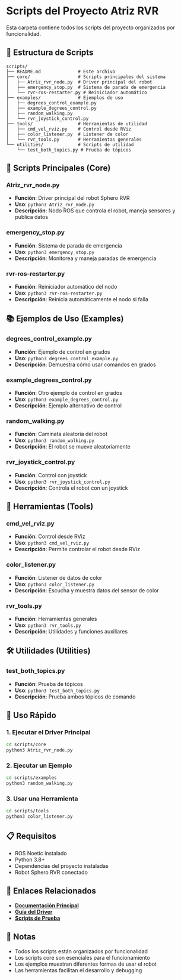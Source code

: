 # Scripts del Proyecto Atriz RVR

Esta carpeta contiene todos los scripts del proyecto organizados por funcionalidad.

## 📁 Estructura de Scripts

```
scripts/
├── README.md              # Este archivo
├── core/                  # Scripts principales del sistema
│   ├── Atriz_rvr_node.py  # Driver principal del robot
│   ├── emergency_stop.py  # Sistema de parada de emergencia
│   └── rvr-ros-restarter.py # Reiniciador automático
├── examples/              # Ejemplos de uso
│   ├── degrees_control_example.py
│   ├── example_degrees_control.py
│   ├── random_walking.py
│   └── rvr_joystick_control.py
├── tools/                 # Herramientas de utilidad
│   ├── cmd_vel_rviz.py    # Control desde RViz
│   ├── color_listener.py  # Listener de color
│   └── rvr_tools.py       # Herramientas generales
└── utilities/             # Scripts de utilidad
    └── test_both_topics.py # Prueba de tópicos
```

## 🚀 Scripts Principales (Core)

### **Atriz_rvr_node.py**
- **Función**: Driver principal del robot Sphero RVR
- **Uso**: `python3 Atriz_rvr_node.py`
- **Descripción**: Nodo ROS que controla el robot, maneja sensores y publica datos

### **emergency_stop.py**
- **Función**: Sistema de parada de emergencia
- **Uso**: `python3 emergency_stop.py`
- **Descripción**: Monitorea y maneja paradas de emergencia

### **rvr-ros-restarter.py**
- **Función**: Reiniciador automático del nodo
- **Uso**: `python3 rvr-ros-restarter.py`
- **Descripción**: Reinicia automáticamente el nodo si falla

## 📚 Ejemplos de Uso (Examples)

### **degrees_control_example.py**
- **Función**: Ejemplo de control en grados
- **Uso**: `python3 degrees_control_example.py`
- **Descripción**: Demuestra cómo usar comandos en grados

### **example_degrees_control.py**
- **Función**: Otro ejemplo de control en grados
- **Uso**: `python3 example_degrees_control.py`
- **Descripción**: Ejemplo alternativo de control

### **random_walking.py**
- **Función**: Caminata aleatoria del robot
- **Uso**: `python3 random_walking.py`
- **Descripción**: El robot se mueve aleatoriamente

### **rvr_joystick_control.py**
- **Función**: Control con joystick
- **Uso**: `python3 rvr_joystick_control.py`
- **Descripción**: Controla el robot con un joystick

## 🔧 Herramientas (Tools)

### **cmd_vel_rviz.py**
- **Función**: Control desde RViz
- **Uso**: `python3 cmd_vel_rviz.py`
- **Descripción**: Permite controlar el robot desde RViz

### **color_listener.py**
- **Función**: Listener de datos de color
- **Uso**: `python3 color_listener.py`
- **Descripción**: Escucha y muestra datos del sensor de color

### **rvr_tools.py**
- **Función**: Herramientas generales
- **Uso**: `python3 rvr_tools.py`
- **Descripción**: Utilidades y funciones auxiliares

## 🛠️ Utilidades (Utilities)

### **test_both_topics.py**
- **Función**: Prueba de tópicos
- **Uso**: `python3 test_both_topics.py`
- **Descripción**: Prueba ambos tópicos de comando

## 🚀 Uso Rápido

### **1. Ejecutar el Driver Principal**
```bash
cd scripts/core
python3 Atriz_rvr_node.py
```

### **2. Ejecutar un Ejemplo**
```bash
cd scripts/examples
python3 random_walking.py
```

### **3. Usar una Herramienta**
```bash
cd scripts/tools
python3 color_listener.py
```

## 📋 Requisitos

- ROS Noetic instalado
- Python 3.8+
- Dependencias del proyecto instaladas
- Robot Sphero RVR conectado

## 🔗 Enlaces Relacionados

- **[Documentación Principal](../docs/README.md)**
- **[Guía del Driver](../docs/driver/DRIVER_FUNCTIONALITY_GUIDE.md)**
- **[Scripts de Prueba](../testing_scripts/README.md)**

## 📝 Notas

- Todos los scripts están organizados por funcionalidad
- Los scripts core son esenciales para el funcionamiento
- Los ejemplos muestran diferentes formas de usar el robot
- Las herramientas facilitan el desarrollo y debugging

